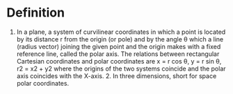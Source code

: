# Definition

1.  In a plane, a system of curvilinear coordinates in which a point is
    located by its distance r from the origin (or pole) and by the angle
    θ which a line (radius vector) joining the given point and the
    origin makes with a fixed reference line, called the polar axis. The
    relations between rectangular Cartesian coordinates and polar
    coordinates are x = r cos θ, y = r sin θ, r2 = x2 + y2 where the
    origins of the two systems coincide and the polar axis coincides
    with the X-axis. 2. In three dimensions, short for space polar
    coordinates.
